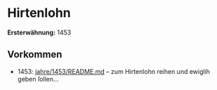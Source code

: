 # Hirtenlohn

**Ersterwähnung:** 1453

## Vorkommen
- 1453: [jahre/1453/README.md](../jahre/1453/README.md) – zum Hirtenlohn reihen und ewiglih geben ſollen...
